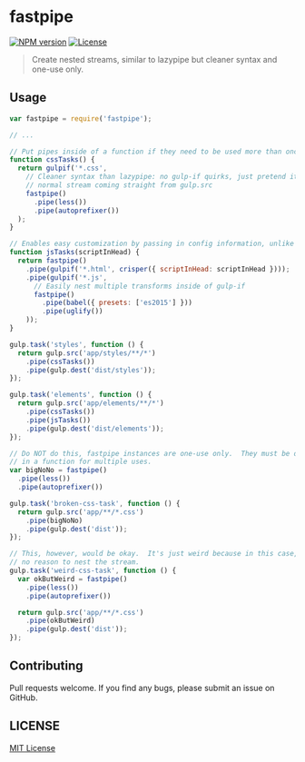 # fastpipe

[![NPM version][npm-image]][npm-url]
[![License][license-image]][license-url]

> Create nested streams, similar to lazypipe but cleaner syntax and one-use only.

## Usage

```js
var fastpipe = require('fastpipe');

// ...

// Put pipes inside of a function if they need to be used more than once
function cssTasks() {
  return gulpif('*.css',
    // Cleaner syntax than lazypipe: no gulp-if quirks, just pretend it is a
    // normal stream coming straight from gulp.src
    fastpipe()
      .pipe(less())
      .pipe(autoprefixer())
  );
}

// Enables easy customization by passing in config information, unlike lazypipe
function jsTasks(scriptInHead) {
  return fastpipe()
    .pipe(gulpif('*.html', crisper({ scriptInHead: scriptInHead })));
    .pipe(gulpif('*.js',
      // Easily nest multiple transforms inside of gulp-if
      fastpipe()
        .pipe(babel({ presets: ['es2015'] }))
        .pipe(uglify())
    ));
}

gulp.task('styles', function () {
  return gulp.src('app/styles/**/*')
    .pipe(cssTasks())
    .pipe(gulp.dest('dist/styles'));
});

gulp.task('elements', function () {
  return gulp.src('app/elements/**/*')
    .pipe(cssTasks())
    .pipe(jsTasks())
    .pipe(gulp.dest('dist/elements'));
});

// Do NOT do this, fastpipe instances are one-use only.  They must be defined
// in a function for multiple uses.
var bigNoNo = fastpipe()
  .pipe(less())
  .pipe(autoprefixer())

gulp.task('broken-css-task', function () {
  return gulp.src('app/**/*.css')
    .pipe(bigNoNo)
    .pipe(gulp.dest('dist'));
});

// This, however, would be okay.  It's just weird because in this case, there is
// no reason to nest the stream.
gulp.task('weird-css-task', function () {
  var okButWeird = fastpipe()
    .pipe(less())
    .pipe(autoprefixer())

  return gulp.src('app/**/*.css')
    .pipe(okButWeird)
    .pipe(gulp.dest('dist'));
});
```

## Contributing

Pull requests welcome.  If you find any bugs, please submit an issue on GitHub.

## LICENSE

[MIT License](http://en.wikipedia.org/wiki/MIT_License)

[npm-url]: https://www.npmjs.com/package/fastpipe
[npm-image]: https://badge.fury.io/js/fastpipe.svg

[license-url]: http://en.wikipedia.org/wiki/MIT_License
[license-image]: https://img.shields.io/badge/license-MIT-brightgreen.svg

